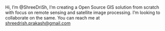 Hi, I’m @ShreeDriSh, I’m creating a Open Source GIS solution from scratch with focus on remote sensing and satellite image processing. I’m looking to collaborate on the same. You can reach me at shreedrish.prakash@gmail.com
